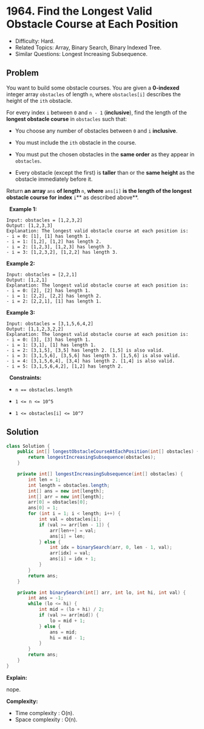 # 1964. Find the Longest Valid Obstacle Course at Each Position

- Difficulty: Hard.
- Related Topics: Array, Binary Search, Binary Indexed Tree.
- Similar Questions: Longest Increasing Subsequence.

## Problem

You want to build some obstacle courses. You are given a **0-indexed** integer array ```obstacles``` of length ```n```, where ```obstacles[i]``` describes the height of the ```ith``` obstacle.

For every index ```i``` between ```0``` and ```n - 1``` (**inclusive**), find the length of the **longest obstacle course** in ```obstacles``` such that:


	
- You choose any number of obstacles between ```0``` and ```i``` **inclusive**.
	
- You must include the ```ith``` obstacle in the course.
	
- You must put the chosen obstacles in the **same order** as they appear in ```obstacles```.
	
- Every obstacle (except the first) is **taller** than or the **same height** as the obstacle immediately before it.


Return **an array** ```ans``` **of length** ```n```, **where** ```ans[i]``` **is the length of the **longest obstacle course** for index** ```i```** as described above**.

 
**Example 1:**

```
Input: obstacles = [1,2,3,2]
Output: [1,2,3,3]
Explanation: The longest valid obstacle course at each position is:
- i = 0: [1], [1] has length 1.
- i = 1: [1,2], [1,2] has length 2.
- i = 2: [1,2,3], [1,2,3] has length 3.
- i = 3: [1,2,3,2], [1,2,2] has length 3.
```

**Example 2:**

```
Input: obstacles = [2,2,1]
Output: [1,2,1]
Explanation: The longest valid obstacle course at each position is:
- i = 0: [2], [2] has length 1.
- i = 1: [2,2], [2,2] has length 2.
- i = 2: [2,2,1], [1] has length 1.
```

**Example 3:**

```
Input: obstacles = [3,1,5,6,4,2]
Output: [1,1,2,3,2,2]
Explanation: The longest valid obstacle course at each position is:
- i = 0: [3], [3] has length 1.
- i = 1: [3,1], [1] has length 1.
- i = 2: [3,1,5], [3,5] has length 2. [1,5] is also valid.
- i = 3: [3,1,5,6], [3,5,6] has length 3. [1,5,6] is also valid.
- i = 4: [3,1,5,6,4], [3,4] has length 2. [1,4] is also valid.
- i = 5: [3,1,5,6,4,2], [1,2] has length 2.
```

 
**Constraints:**


	
- ```n == obstacles.length```
	
- ```1 <= n <= 10^5```
	
- ```1 <= obstacles[i] <= 10^7```



## Solution

```java
class Solution {
    public int[] longestObstacleCourseAtEachPosition(int[] obstacles) {
        return longestIncreasingSubsequence(obstacles);
    }

    private int[] longestIncreasingSubsequence(int[] obstacles) {
        int len = 1;
        int length = obstacles.length;
        int[] ans = new int[length];
        int[] arr = new int[length];
        arr[0] = obstacles[0];
        ans[0] = 1;
        for (int i = 1; i < length; i++) {
            int val = obstacles[i];
            if (val >= arr[len - 1]) {
                arr[len++] = val;
                ans[i] = len;
            } else {
                int idx = binarySearch(arr, 0, len - 1, val);
                arr[idx] = val;
                ans[i] = idx + 1;
            }
        }
        return ans;
    }

    private int binarySearch(int[] arr, int lo, int hi, int val) {
        int ans = -1;
        while (lo <= hi) {
            int mid = (lo + hi) / 2;
            if (val >= arr[mid]) {
                lo = mid + 1;
            } else {
                ans = mid;
                hi = mid - 1;
            }
        }
        return ans;
    }
}
```

**Explain:**

nope.

**Complexity:**

* Time complexity : O(n).
* Space complexity : O(n).
